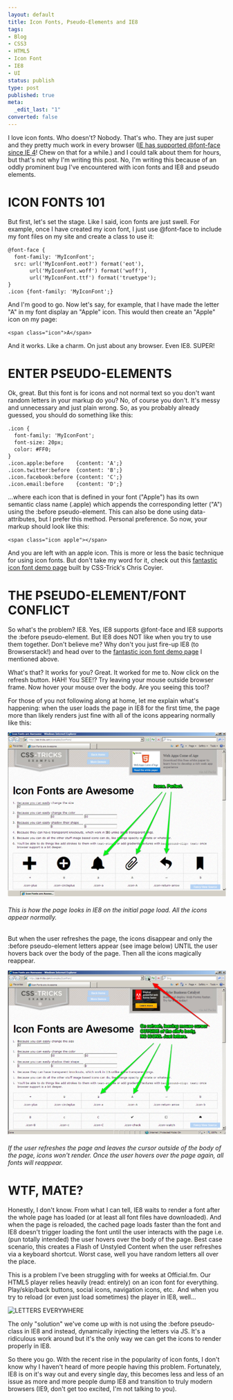 ```yaml
---
layout: default
title: Icon Fonts, Pseudo-Elements and IE8
tags:
- Blog
- CSS3
- HTML5
- Icon Font
- IE8
- UI
status: publish
type: post
published: true
meta:
  _edit_last: "1"
converted: false
---
```




I love icon fonts. Who doesn't? Nobody. That's who. They are just super and they pretty much work in every browser ([IE has supported @font-face since IE 4](http://www.webfonts.info/wiki/index.php?title=@font-face_browser_support)! Chew on that for a while.) and I could talk about them for hours, but that's not why I'm writing this post. No, I'm writing this because of an oddly prominent bug I've encountered with icon fonts and IE8 and pseudo elements.


ICON FONTS 101
==============

But first, let's set the stage. Like I said, icon fonts are just swell. For example, once I have created my icon font, I just use @font-face to include my font files on my site and create a class to use it:


    @font-face {
      font-family: 'MyIconFont';
      src: url('MyIconFont.eot?') format('eot'),
           url('MyIconFont.woff') format('woff'),
           url('MyIconFont.ttf') format('truetype');
    }
    .icon {font-family: 'MyIconFont';}

And I'm good to go. Now let's say, for example, that I have made the letter "A" in my font display an "Apple" icon. This would then create an "Apple" icon on my page:

    <span class="icon">A</span>

And it works. Like a charm. On just about any browser. Even IE8. SUPER!

ENTER PSEUDO-ELEMENTS
========================

Ok, great. But this font is for icons and not normal text so you don't want random letters in your markup do you? No, of course you don't. It's messy and unnecessary and just plain wrong. So, as you probably already guessed, you should do something like this:


    .icon {
      font-family: 'MyIconFont';
      font-size: 20px;
      color: #FF0;
    }
    .icon.apple:before    {content: 'A';}
    .icon.twitter:before  {content: 'B';}
    .icon.facebook:before {content: 'C';}
    .icon.email:before    {content: 'D';}

...where each icon that is defined in your font ("Apple") has its own semantic class name (.apple) which appends the corresponding letter ("A") using the :before pseudo-element. This can also be done using data-attributes, but I prefer this method. Personal preference. So now, your markup should look like this:

    <span class="icon apple"></span>

And you are left with an apple icon. This is more or less the basic technique for using icon fonts. But don't take my word for it, check out this [fantastic icon font demo page](http://css-tricks.com/examples/IconFont/ "Icon Fonts are Awesome") built by CSS-Trick's Chris Coyier.


THE PSEUDO-ELEMENT/FONT CONFLICT
====================================

So what's the problem? IE8. Yes, IE8 supports @font-face and IE8 supports the :before pseudo-element. But IE8 does NOT like when you try to use them together. Don't believe me? Why don't you just fire-up IE8 (to Browserstack!) and head over to the [fantastic icon font demo page](http://css-tricks.com/examples/IconFont/ "Icon Fonts are Awesome") I mentioned above.

What's that? It works for you? Great. It worked for me to. Now click on the refresh button. HAH! You SEE!? Try leaving your mouse outside browser frame. Now hover your mouse over the body. Are you seeing this too!?

For those of you not following along at home, let me explain what's happening: when the user loads the page in IE8 for the first time, the page more than likely renders just fine with all of the icons appearing normally like this:

![ie8 icons good](/img/icons-good.jpg)
###### This is how the page looks in IE8 on the initial page load. All the icons appear normally.

But when the user refreshes the page, the icons disappear and only the :before pseudo-element letters appear (see image below) UNTIL the user hovers back over the body of the page. Then all the icons magically reappear.

![Bad IE8 Font Icons](/img/icons-bad.jpg)
###### If the user refreshes the page and leaves the cursor outside of the body of the page, icons won&#39;t render. Once the user hovers over the page again, all fonts will reappear.

WTF, MATE?
================

Honestly, I don't know. From what I can tell, IE8 waits to render a font after the whole page has loaded (or at least all font files have downloaded). And when the page is reloaded, the cached page loads faster than the font and IE8 doesn't trigger loading the font until the user interacts with the page i.e.(pun totally intended) the user hovers over the body of the page. Best case scenario, this creates a Flash of Unstyled Content when the user refreshes via a keyboard shortcut. Worst case, well you have random letters all over the place.

This is a problem I've been struggling with for weeks at Official.fm. Our HTML5 player relies heavily (read: entirely) on an icon font for everything. Play/skip/back buttons, social icons, navigation icons, etc.  And when you try to reload (or even just load sometimes) the player in IE8, well...

![LETTERS EVERYWHERE](http://i.qkme.me/3om838.jpg)

The only "solution" we've come up with is not using the :before pseudo-class in IE8 and instead, dynamically injecting the letters via JS. It's a ridiculous work around but it's the only way we can get the icons to render properly in IE8.

So there you go. With the recent rise in the popularity of icon fonts, I don't know why I haven't heard of more people having this problem. Fortunately, IE8 is on it's way out and every single day, this becomes less and less of an issue as more and more people dump IE8 and transition to truly modern browsers (IE9, don't get too excited, I'm not talking to you).
